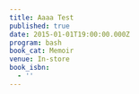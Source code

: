 ```yaml
---
title: Aaaa Test
published: true
date: 2015-01-01T19:00:00.000Z
program: bash
book_cat: Memoir
venue: In-store
book_isbn:
  - ''
---
```


